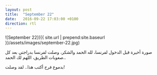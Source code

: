 ```yaml
---
layout: post
title:  "September 22"
date:   2016-09-22 17:03:00 +0100
direction: rtl
---
```


![September 22]({{ site.url | prepend:site.baseurl }}/assets/images/september-22.jpg)

صورة أخيرة قبل الدخول لفرنسا، لله الحمد والشكر، وصلت لفرنسا بدراجتي بعد كل صعوبات الطريق، اللهم لك الحمد..

بدموع فرح أكتب هذا.. لقد وصلت!